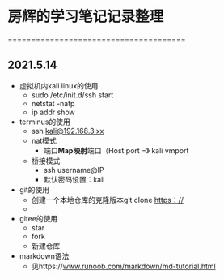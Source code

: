 # 房辉的学习笔记记录整理
======================================
## 2021.5.14
* 虚拟机内kali linux的使用
  + sudo /etc/init.d/ssh start
  + netstat -natp
  + ip addr show
* terminus的使用
  + ssh kali@192.168.3.xx
  + nat模式
    + 端口**Map映射**端口（Host port =》 kali vmport
  + 桥接模式
    + ssh username@IP
    + 默认密码设置：kali
* git的使用
  + 创建一个本地仓库的克隆版本git clone [https：//](https://gitee.com/fanghuicocacola/test)
  + 
* gitee的使用
  + star
  + fork
  + 新建仓库
* markdown语法
  + 见https://www.runoob.com/markdown/md-tutorial.html